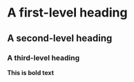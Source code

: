 # A first-level heading
## A second-level heading
### A third-level heading

**This is bold text**
